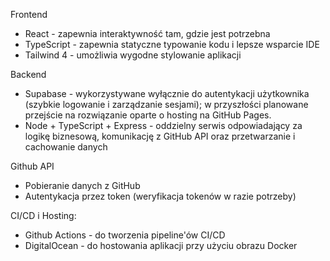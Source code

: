 Frontend
- React - zapewnia interaktywność tam, gdzie jest potrzebna
- TypeScript - zapewnia statyczne typowanie kodu i lepsze wsparcie IDE
- Tailwind 4 - umożliwia wygodne stylowanie aplikacji

Backend
- Supabase - wykorzystywane wyłącznie do autentykacji użytkownika (szybkie logowanie i zarządzanie sesjami); w przyszłości planowane przejście na rozwiązanie oparte o hosting na GitHub Pages.
- Node + TypeScript + Express - oddzielny serwis odpowiadający za logikę biznesową, komunikację z GitHub API oraz przetwarzanie i cachowanie danych

Github API
- Pobieranie danych z GitHub
- Autentykacja przez token (weryfikacja tokenów w razie potrzeby)

CI/CD i Hosting:
- Github Actions - do tworzenia pipeline'ów CI/CD
- DigitalOcean - do hostowania aplikacji przy użyciu obrazu Docker